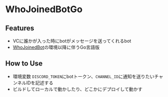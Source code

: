 # WhoJoinedBotGo

## Features
- VCに誰かが入った時にbotがメッセージを送ってくれるbot
- [WhoJoinedBot](https://github.com/AInine9/WhoJoinedBot)の環境以降に伴うGo言語版

## How to Use
- 環境変数 `DISCORD_TOKEN`にbotトークン、`CHANNEL_ID`に通知を送りたいチャンネルIDを記述する
- ビルドしてローカルで動かしたり、どこかにデプロイして動かす
